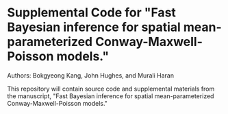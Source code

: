 # Supplemental Code for "Fast Bayesian inference for spatial mean-parameterized Conway-Maxwell-Poisson models."
Authors: Bokgyeong Kang, John Hughes, and Murali Haran

This repository will contain source code and supplemental materials from the manuscript, "Fast Bayesian inference for spatial mean-parameterized Conway-Maxwell-Poisson models."
